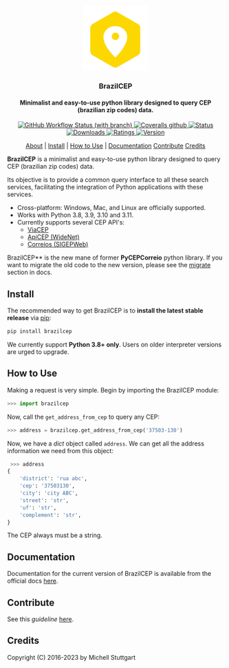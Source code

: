 
<p align="center">
  <a href="https://pypi.org/project/brazilcep/">
    <img src="https://raw.githubusercontent.com/mstuttgart/brazilcep/develop/docs/static/logo.png" width="30%">
  </a>
  <h3 align="center">BrazilCEP</h3>
  <h4 align="center">Minimalist and easy-to-use python library designed to query CEP (brazilian zip codes) data.</h4>
</p>

<p align="center">
  <a href="https://github.com/mstuttgart/brazilcep/actions?query=workflow%3A%22Github+CI%22">
<img alt="GitHub Workflow Status (with branch)" src="https://img.shields.io/github/actions/workflow/status/mstuttgart/brazilcep/test-package.yml?branch=develop&style=flat-square">
  </a>
   <a href="https://coveralls.io/github/mstuttgart/brazilcep">
    <img alt="Coveralls github" src="https://img.shields.io/coveralls/github/mstuttgart/brazilcep?style=flat-square">
  </a>
  <a href="https://coveralls.io/github/mstuttgart/brazilcep">
    <img alt="Status" src="https://img.shields.io/pypi/status/brazilcep?style=flat-square">
  </a>
  <a href="https://pypi.org/project/brazilcep">
      <img src="https://img.shields.io/pypi/dm/brazilcep?style=flat-square" alt="Downloads">
  </a>
  <a href="https://pypi.org/project/brazilcep">
      <img src="https://img.shields.io/pypi/v/brazilcep.svg?style=flat-square" alt="Ratings">
  </a>
  <a href="https://pypi.org/project/brazilcep/">
      <img src="https://img.shields.io/pypi/pyversions/brazilcep.svg?style=flat-square" alt="Version">
  </a>
</p>

<p align="center">
  <a href="#about">About</a> |
  <a href="#install">Install</a> |
  <a href="#how-to-use">How to Use</a> |
  <a href="#documentation">Documentation</a>
  <a href="#contribute">Contribute</a>
  <a href="#credits">Credits</a>
</p>


**BrazilCEP** is a minimalist and easy-to-use python library designed to query CEP (brazilian zip codes) data.

Its objective is to provide a common query interface to all these search services, facilitating
the integration of Python applications with these services.

* Cross-platform: Windows, Mac, and Linux are officially supported.
* Works with Python 3.8, 3.9, 3.10 and 3.11.
* Currently supports several CEP API's:
  * [ViaCEP](https://viacep.com.br)
  * [ApiCEP (WideNet)](https://apicep.com)
  * [Correios (SIGEPWeb)](http://www.corporativo.correios.com.br/encomendas/sigepweb/doc/Manual_de_Implementacao_do_Web_Service_SIGEP_WEB.pdf)

BrazilCEP** is the new mane of former **PyCEPCorreio** python library.
If you want to migrate the old code to the new version, please see the [migrate](https://brazilcep.readthedocs.io/en/latest/migrate/) section in docs.

## Install

The recommended way to get BrazilCEP is to **install the latest stable release**
via [pip](http://pip-installer.org>):

```sh
pip install brazilcep
```

We currently support **Python 3.8+ only**. Users on older interpreter versions
are urged to upgrade.

## How to Use

Making a request is very simple. Begin by importing the BrazilCEP module:

```python
>>> import brazilcep
```

Now, call the `get_address_from_cep` to query any CEP:

```python
>>> address = brazilcep.get_address_from_cep('37503-130')
```

Now, we have a *dict* object called ``address``. We can
get all the address information we need from this object:

```python
 >>> address
{
    'district': 'rua abc',
    'cep': '37503130',
    'city': 'city ABC',
    'street': 'str',
    'uf': 'str',
    'complement': 'str',
}
```

The CEP always must be a string.

## Documentation

Documentation for the current version of BrazilCEP is available from the official docs [here](https://brazilcep.readthedocs.io/en/stable).

## Contribute

See this *guideline* [here](https://github.com/mstuttgart/brazilcep/blob/develop/CONTRIBUTING.md).

## Credits

Copyright (C) 2016-2023 by Michell Stuttgart
